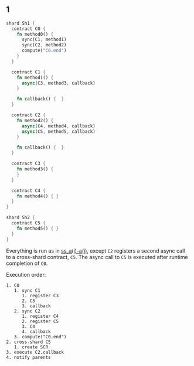 
## 1

```rust
shard Sh1 {
  contract C0 {
    fn method0() {
      sync(C1, method1)
      sync(C2, method2)
      compute("C0.end")
    }
  }

  contract C1 {
    fn method1() {
      async(C3, method3, callback)
    }

    fn callback() {  }
  }

  contract C2 {
    fn method2() {
      async(C4, method4, callback)
      async(C5, method5, callback)
    }

    fn callback() {  }
  }

  contract C3 {
    fn method3() {
    }
  }

  contract C4 {
    fn method4() { }
  }
}

shard Sh2 {
  contract C5 {
    fn method5() { }
  }
}

```

Everything is run as in [ss_a(i)-a(i)](ss_a(i)-a(i).md), except `C2` registers a second async call to a cross-shard contract, `C5`. The async call to `C5` is executed after runtime completion of `C0`. 

Execution order:

```
1. C0
   1. sync C1
      1. register C3
      2. C3
      3. callback
   2. sync C2
      1. register C4
      2. register C5
      3. C4
      4. callback
   3. compute("C0.end")
2. cross-shard C5
   1. create SCR
3. execute C2.callback
4. notify parents
```